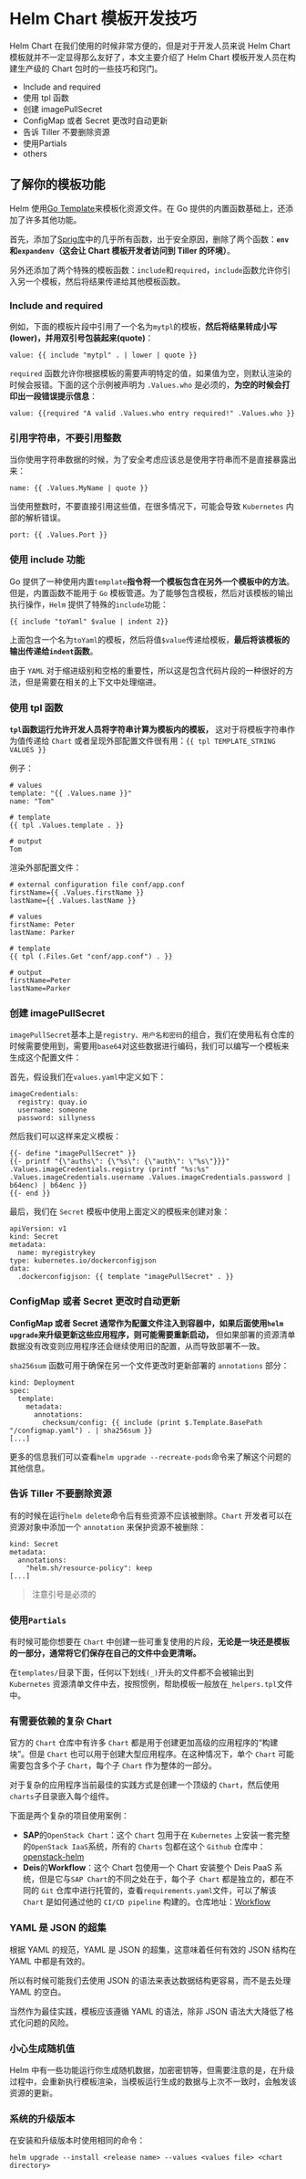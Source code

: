 # Helm Chart 模板开发技巧

Helm Chart 在我们使用的时候非常方便的，但是对于开发人员来说 Helm Chart 模板就并不一定显得那么友好了，本文主要介绍了 Helm Chart 模板开发人员在构建生产级的 Chart 包时的一些技巧和窍门。

* Include and required
* 使用 tpl 函数
* 创建 imagePullSecret
* ConfigMap 或者 Secret 更改时自动更新
* 告诉 Tiller 不要删除资源
* 使用Partials
* others



## 了解你的模板功能

Helm 使用[Go Template](https://godoc.org/text/template)来模板化资源文件。在 Go 提供的内置函数基础上，还添加了许多其他功能。

首先，添加了[Sprig库](https://godoc.org/github.com/Masterminds/sprig)中的几乎所有函数，出于安全原因，删除了两个函数：**`env`和`expandenv`（这会让 Chart 模板开发者访问到 Tiller 的环境）**。

另外还添加了两个特殊的模板函数：`include`和`required`，`include`函数允许你引入另一个模板，然后将结果传递给其他模板函数。

### Include and required

例如，下面的模板片段中引用了一个名为`mytpl`的模板，**然后将结果转成小写(lower)，并用双引号包装起来(quote)**：

```
value: {{ include "mytpl" . | lower | quote }}
```

`required` 函数允许你根据模板的需要声明特定的值，如果值为空，则默认渲染的时候会报错。下面的这个示例被声明为 `.Values.who` 是必须的，**为空的时候会打印出一段错误提示信息**：

```
value: {{required "A valid .Values.who entry required!" .Values.who }}
```

### 引用字符串，不要引用整数

当你使用字符串数据的时候，为了安全考虑应该总是使用字符串而不是直接暴露出来：

```
name: {{ .Values.MyName | quote }}
```

当使用整数时，不要直接引用这些值，在很多情况下，可能会导致 `Kubernetes` 内部的解析错误。

```
port: {{ .Values.Port }}
```

### 使用 include 功能

Go 提供了一种使用内置`template`**指令将一个模板包含在另外一个模板中的方法**。但是，内置函数不能用于 `Go` 模板管道。为了能够包含模板，然后对该模板的输出执行操作，`Helm` 提供了特殊的`include`功能：

```
{{ include "toYaml" $value | indent 2}}
```

上面包含一个名为`toYaml`的模板，然后将值`$value`传递给模板，**最后将该模板的输出传递给`indent`函数**。

由于 `YAML` 对于缩进级别和空格的重要性，所以这是包含代码片段的一种很好的方法，但是需要在相关的上下文中处理缩进。

### 使用 tpl 函数

**`tpl`函数运行允许开发人员将字符串计算为模板内的模板，** 这对于将模板字符串作为值传递给 `Chart` 或者呈现外部配置文件很有用：`{{ tpl TEMPLATE_STRING VALUES }}`

例子：

```
# values
template: "{{ .Values.name }}"
name: "Tom"

# template
{{ tpl .Values.template . }}

# output
Tom
```

渲染外部配置文件：

```
# external configuration file conf/app.conf
firstName={{ .Values.firstName }}
lastName={{ .Values.lastName }}

# values
firstName: Peter
lastName: Parker

# template
{{ tpl (.Files.Get "conf/app.conf") . }}

# output
firstName=Peter
lastName=Parker
```

### 创建 imagePullSecret

`imagePullSecret`基本上是`registry、用户名和密码`的组合，我们在使用私有仓库的时候需要使用到，需要用`base64`对这些数据进行编码，我们可以编写一个模板来生成这个配置文件：


首先，假设我们在`values.yaml`中定义如下：

```
imageCredentials:
  registry: quay.io
  username: someone
  password: sillyness
```

然后我们可以这样来定义模板：

```
{{- define "imagePullSecret" }}
{{- printf "{\"auths\": {\"%s\": {\"auth\": \"%s\"}}}" .Values.imageCredentials.registry (printf "%s:%s" .Values.imageCredentials.username .Values.imageCredentials.password | b64enc) | b64enc }}
{{- end }}
```

最后，我们在 `Secret` 模板中使用上面定义的模板来创建对象：

```
apiVersion: v1
kind: Secret
metadata:
  name: myregistrykey
type: kubernetes.io/dockerconfigjson
data:
  .dockerconfigjson: {{ template "imagePullSecret" . }}
```

### ConfigMap 或者 Secret 更改时自动更新

**ConfigMap 或者 Secret 通常作为配置文件注入到容器中，如果后面使用`helm upgrade`来升级更新这些应用程序，则可能需要重新启动，** 但如果部署的资源清单数据没有改变则应用程序还会继续使用旧的配置，从而导致部署不一致。

`sha256sum` 函数可用于确保在另一个文件更改时更新部署的 `annotations` 部分：

```
kind: Deployment
spec:
  template:
    metadata:
      annotations:
        checksum/config: {{ include (print $.Template.BasePath "/configmap.yaml") . | sha256sum }}
[...]
```

更多的信息我们可以查看`helm upgrade --recreate-pods`命令来了解这个问题的其他信息。

### 告诉 Tiller 不要删除资源

有的时候在运行`helm delete`命令后有些资源不应该被删除。`Chart` 开发者可以在资源对象中添加一个 `annotation` 来保护资源不被删除：

```
kind: Secret
metadata:
  annotations:
    "helm.sh/resource-policy": keep
[...]
```

> 注意引号是必须的

### 使用`Partials`

有时候可能你想要在 `Chart` 中创建一些可重复使用的片段，**无论是一块还是模板的一部分，通常将它们保存在自己的文件中会更清晰。**

在`templates/`目录下面，任何以下划线`(_)`开头的文件都不会被输出到 `Kubernetes` 资源清单文件中去，按照惯例，帮助模板一般放在`_helpers.tpl`文件中。

### 有需要依赖的复杂 Chart

官方的 `Chart` 仓库中有许多 `Chart` 都是用于创建更加高级的应用程序的“构建块”。但是 `Chart` 也可以用于创建大型应用程序。在这种情况下，单个 `Chart` 可能需要包含多个子 `Chart`，每个子 `Chart` 作为整体的一部分。

对于复杂的应用程序当前最佳的实践方式是创建一个顶级的 `Chart`，然后使用`charts`子目录嵌入每个组件。

下面是两个复杂的项目使用案例：


* **SAP**的`OpenStack Chart`：这个 `Chart` 包用于在 `Kubernetes` 上安装一套完整的`OpenStack IaaS`系统，所有的 `Charts` 包都在这个 `Github` 仓库中：[openstack-helm](https://github.com/sapcc/helm-charts)
* **Deis**的**Workflow**：这个 Chart 包使用一个 Chart 安装整个 Deis PaaS 系统，但是它与`SAP Chart`的不同之处在于，每个子` Chart` 都是独立的，都在不同的 `Git` 仓库中进行托管的，查看`requirements.yaml`文件，可以了解该 `Chart` 是如何通过他的 `CI/CD pipeline` 构建的。仓库地址：[Workflow](https://github.com/deis/workflow/tree/master/charts/workflow)


### YAML 是 JSON 的超集


根据 YAML 的规范，YAML 是 JSON 的超集，这意味着任何有效的 JSON 结构在 YAML 中都是有效的。

所以有时候可能我们去使用 JSON 的语法来表达数据结构更容易，而不是去处理 YAML 的空白。

当然作为最佳实践，模板应该遵循 YAML 的语法，除非 JSON 语法大大降低了格式化问题的风险。


### 小心生成随机值

Helm 中有一些功能运行你生成随机数据，加密密钥等，但需要注意的是，在升级过程中，会重新执行模板渲染，当模板运行生成的数据与上次不一致时，会触发该资源的更新。

### 系统的升级版本

在安装和升级版本时使用相同的命令：

```
helm upgrade --install <release name> --values <values file> <chart directory>
```

